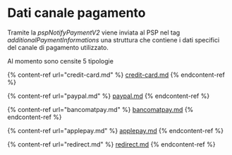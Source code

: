 # Dati canale pagamento

Tramite la _pspNotifyPaymentV2_ viene inviata al PSP nel tag _additionalPaymentInformations_ una struttura che contiene i dati specifici del canale di pagamento utilizzato.

Al momento sono censite 5 tipologie

{% content-ref url="credit-card.md" %}
[credit-card.md](credit-card.md)
{% endcontent-ref %}

{% content-ref url="paypal.md" %}
[paypal.md](paypal.md)
{% endcontent-ref %}

{% content-ref url="bancomatpay.md" %}
[bancomatpay.md](bancomatpay.md)
{% endcontent-ref %}

{% content-ref url="applepay.md" %}
[applepay.md](applepay.md)
{% endcontent-ref %}

{% content-ref url="redirect.md" %}
[redirect.md](redirect.md)
{% endcontent-ref %}
